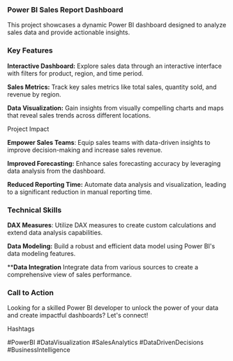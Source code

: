 ### Power BI Sales Report Dashboard

This project showcases a dynamic Power BI dashboard designed to analyze sales data and provide actionable insights.

### Key Features

**Interactive Dashboard:** Explore sales data through an interactive interface with filters for product, region, and time period.

**Sales Metrics:** Track key sales metrics like total sales, quantity sold, and revenue by region.

**Data Visualization:** Gain insights from visually compelling charts and maps that reveal sales trends across different locations.

Project Impact

**Empower Sales Teams**: Equip sales teams with data-driven insights to improve decision-making and increase sales revenue.

**Improved Forecasting:** Enhance sales forecasting accuracy by leveraging data analysis from the dashboard.

**Reduced Reporting Time:** Automate data analysis and visualization, leading to a significant reduction in manual reporting time.

### Technical Skills

**DAX Measures**: Utilize DAX measures to create custom calculations and extend data analysis capabilities.

**Data Modeling:** Build a robust and efficient data model using Power BI's data modeling features.

****Data Integration** Integrate data from various sources to create a comprehensive view of sales performance.

### Call to Action

Looking for a skilled Power BI developer to unlock the power of your data and create impactful dashboards? Let's connect!

Hashtags

#PowerBI #DataVisualization #SalesAnalytics #DataDrivenDecisions #BusinessIntelligence

